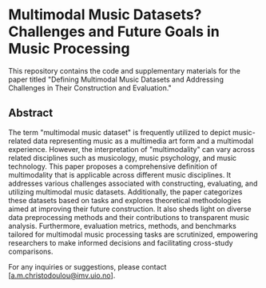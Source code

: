 # Multimodal Music Datasets? Challenges and Future Goals in Music Processing

This repository contains the code and supplementary materials for the paper titled "Defining Multimodal Music Datasets and Addressing Challenges in Their Construction and Evaluation."

## Abstract
The term "multimodal music dataset" is frequently utilized to depict music-related data representing music as a multimedia art form and a multimodal experience. However, the interpretation of "multimodality" can vary across related disciplines such as musicology, music psychology, and music technology. This paper proposes a comprehensive definition of multimodality that is applicable across different music disciplines. It addresses various challenges associated with constructing, evaluating, and utilizing multimodal music datasets. Additionally, the paper categorizes these datasets based on tasks and explores theoretical methodologies aimed at improving their future construction. It also sheds light on diverse data preprocessing methods and their contributions to transparent music analysis. Furthermore, evaluation metrics, methods, and benchmarks tailored for multimodal music processing tasks are scrutinized, empowering researchers to make informed decisions and facilitating cross-study comparisons.

For any inquiries or suggestions, please contact [a.m.christodoulou@imv.uio.no].

